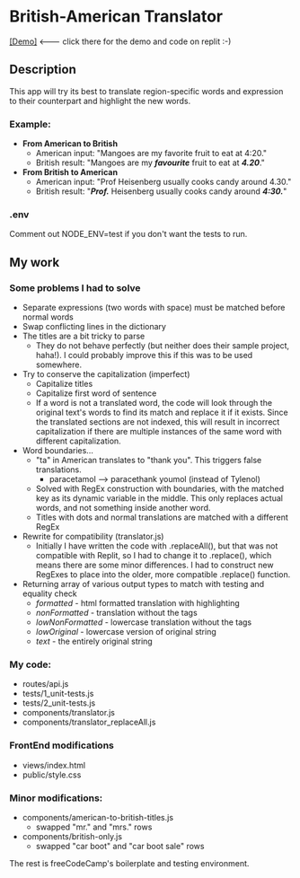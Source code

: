 # British-American Translator

[[Demo]](https://replit.com/@d-0-t/American-British-Translator) <--- click there for the demo and code on replit :-)

## Description
This app will try its best to translate region-specific words and expression to their counterpart and highlight the new words.

### Example:  
- **From American to British**
  - American input: "Mangoes are my favorite fruit to eat at 4:20."
  - British result: "Mangoes are my ***favourite*** fruit to eat at ***4.20***."
- **From British to American**
  - American input: "Prof Heisenberg usually cooks candy around 4.30."
  - British result: "***Prof.*** Heisenberg usually cooks candy around ***4:30.***"

### .env
Comment out NODE_ENV=test if you don't want the tests to run.

## My work

### Some problems I had to solve
- Separate expressions (two words with space) must be matched before normal words
- Swap conflicting lines in the dictionary
- The titles are a bit tricky to parse
  - They do not behave perfectly (but neither does their sample project, haha!). I could probably improve this if this was to be used somewhere.
- Try to conserve the capitalization (imperfect)
  - Capitalize titles
  - Capitalize first word of sentence
  - If a word is not a translated word, the code will look through the original text's words to find its match and replace it if it exists. Since the translated sections are not indexed, this will result in incorrect capitalization if there are multiple instances of the same word with different capitalization.
- Word boundaries...
  - "ta" in American translates to "thank you". This triggers false translations.
    - paracetamol --> paracethank youmol (instead of Tylenol)
  - Solved with RegEx construction with boundaries, with the matched key as its dynamic variable in the middle. This only replaces actual words, and not something inside another word.
  - Titles with dots and normal translations are matched with a different RegEx
- Rewrite for compatibility (translator.js)
  - Initially I have written the code with .replaceAll(), but that was not compatible with Replit, so I had to change it to .replace(), which means there are some minor differences. I had to construct new RegExes to place into the older, more compatible .replace() function.
- Returning array of various output types to match with testing and equality check
  - *formatted* - html formatted translation with highlighting <span>
  - *nonFormatted* - translation without the tags
  - *lowNonFormatted* - lowercase translation without the tags
  - *lowOriginal* - lowercase version of original string
  - *text* - the entirely original string

### My code:
- routes/api.js
- tests/1_unit-tests.js
- tests/2_unit-tests.js
- components/translator.js
- components/translator_replaceAll.js

### FrontEnd modifications
- views/index.html
- public/style.css

### Minor modifications:
- components/american-to-british-titles.js
  - swapped "mr." and "mrs." rows
- components/british-only.js
  - swapped "car boot" and "car boot sale" rows

The rest is freeCodeCamp's boilerplate and testing environment.
